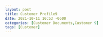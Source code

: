 ```yaml
---
layout: post
title: Customer Profile9
date: 2021-10-11 10:53 -0600
categories: [Customer Documents,Customer 9]
tags: [Customer]
---
```

